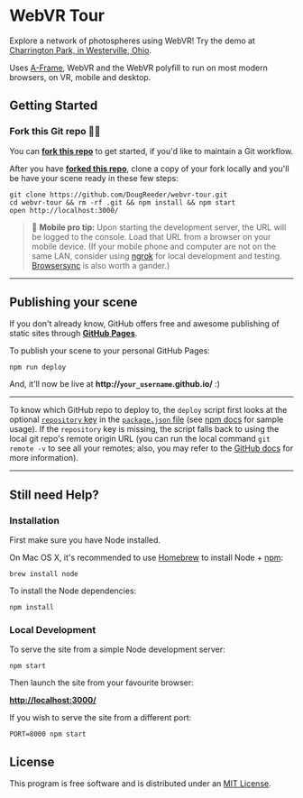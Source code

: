 # WebVR Tour

Explore a network of photospheres using WebVR!
Try the demo at [Charrington Park, in Westerville, Ohio](https://dougreeder.github.io/webvr-tour/).

Uses [A-Frame](https://aframe.io), WebVR and the WebVR polyfill to run on most modern browsers, on VR, mobile and desktop.


## Getting Started

### Fork this Git repo 🍴🐙

You can __[fork this repo](https://github.com/DougReeder/webvr-tour/fork)__ to get started, if you'd like to maintain a Git workflow.

After you have __[forked this repo](https://github.com/DougReeder/webvr-tour/fork)__, clone a copy of your fork locally and you'll be have your scene ready in these few steps:

    git clone https://github.com/DougReeder/webvr-tour.git
    cd webvr-tour && rm -rf .git && npm install && npm start
    open http://localhost:3000/

> :iphone: **Mobile pro tip:** Upon starting the development server, the URL will be logged to the console. Load that URL from a browser on your mobile device. (If your mobile phone and computer are not on the same LAN, consider using [ngrok](https://ngrok.com/) for local development and testing. [Browsersync](https://www.browsersync.io/) is also worth a gander.)

<hr>



## Publishing your scene

If you don't already know, GitHub offers free and awesome publishing of static sites through __[GitHub Pages](https://pages.github.com/)__.

To publish your scene to your personal GitHub Pages:

    npm run deploy

And, it'll now be live at __http://`your_username`.github.io/__ :)

<hr>

To know which GitHub repo to deploy to, the `deploy` script first looks at the optional [`repository` key](https://docs.npmjs.com/files/package.json#repository) in the [`package.json` file](package.json) (see [npm docs](https://docs.npmjs.com/files/package.json#repository) for sample usage). If the `repository` key is missing, the script falls back to using the local git repo's remote origin URL (you can run the local command `git remote -v` to see all your remotes; also, you may refer to the [GitHub docs](https://help.github.com/articles/about-remote-repositories/) for more information).

<hr>

## Still need Help?

### Installation

First make sure you have Node installed.

On Mac OS X, it's recommended to use [Homebrew](http://brew.sh/) to install Node + [npm](https://www.npmjs.com):

    brew install node

To install the Node dependencies:

    npm install


### Local Development

To serve the site from a simple Node development server:

    npm start

Then launch the site from your favourite browser:

[__http://localhost:3000/__](http://localhost:3000/)

If you wish to serve the site from a different port:

    PORT=8000 npm start


## License

This program is free software and is distributed under an [MIT License](LICENSE).
